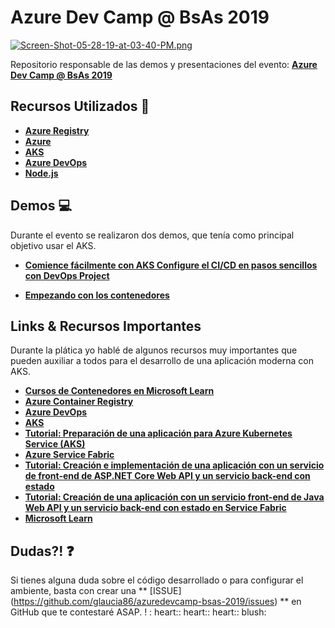 # Azure Dev Camp @ BsAs 2019

[![Screen-Shot-05-28-19-at-03-40-PM.png](https://i.postimg.cc/Y9gKL8S0/Screen-Shot-05-28-19-at-03-40-PM.png)](https://postimg.cc/njHw64Bf)

Repositorio responsable de las demos y presentaciones del evento: **[Azure Dev Camp @ BsAs 2019](https://www.microsoftevents.com/profile/form/index.cfm?PKformID=0x6713670abcd)**

## Recursos Utilizados 🚀

- **[Azure Registry](https://aka.ms/AA56dv1)**
- **[Azure](https://aka.ms/AA56dv0)**
- **[AKS](https://aka.ms/AA568ft)**
- **[Azure DevOps](https://aka.ms/AA568fu)**
- **[Node.js](https://nodejs.org/en/)**

## Demos 💻

Durante el evento se realizaron dos demos, que tenía como principal objetivo usar el AKS.

- **[Comience fácilmente con AKS 
Configure el CI/CD en pasos sencillos con DevOps Project
](presentacion-1/01-fundamentos-de-Kubernetes-en-microsoft-azure.md)**

- **[Empezando con los contenedores](presentacion-2/02-proyecte-su-jornada-de-modernizacion-de-aplicaciones-con-contenedores-en-microsoft-azure.md)**

## Links & Recursos Importantes

Durante la plática yo hablé de algunos recursos muy importantes que pueden auxiliar a todos para el desarrollo de una aplicación moderna con AKS.

- **[Cursos de Contenedores en Microsoft Learn](https://aka.ms/cursos-gratis-contenedores 
)**
- **[Azure Container Registry](https://aka.ms/AA56qxx)**
- **[Azure DevOps](https://aka.ms/AA56dw7)**
- **[AKS](https://aka.ms/AA568gn)**
- **[Tutorial: Preparación de una aplicación para Azure Kubernetes Service (AKS)](https://aka.ms/AA56dwf)**
- **[Azure Service Fabric](https://aka.ms/AA56jfd)**
- **[Tutorial: Creación e implementación de una aplicación con un servicio de front-end de ASP.NET Core Web API y un servicio back-end con estado](https://aka.ms/AA568h1)**
- **[Tutorial: Creación de una aplicación con un servicio front-end de Java Web API y un servicio back-end con estado en Service Fabric](https://aka.ms/AA568h3)**
- **[Microsoft Learn](https://aka.ms/AA568h6)**

## Dudas?! ❓

Si tienes alguna duda sobre el código desarrollado o para configurar el ambiente, basta con crear una ** [ISSUE] (https://github.com/glaucia86/azuredevcamp-bsas-2019/issues) ** en GitHub que te contestaré ASAP. ! : heart:: heart:: heart:: blush:


